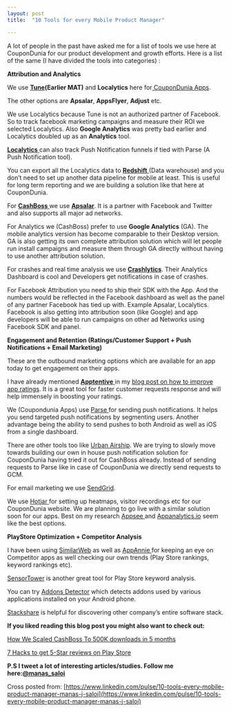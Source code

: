 ```yaml
---
layout: post
title:  "10 Tools for every Mobile Product Manager"

---
```



A lot of people in the past have asked me for a list of tools we use here at CouponDunia for our product development and growth efforts. Here is a list of the same (I have divided the tools into categories) :

**Attribution and Analytics**

We use **[Tune](http://www.tune.com/)(Earlier MAT)** and **Localytics** here for[ CouponDunia Apps](https://play.google.com/store/apps/details?id=in.coupondunia.androidapp&hl=en).

The other options are **Apsalar**, **AppsFlyer**, **Adjust** etc.

We use Localytics because Tune is not an authorized partner of Facebook. So to track facebook marketing campaigns and measure their ROI we selected Localytics. Also **Google Analytics** was pretty bad earlier and Localytics doubled up as an **Analytics** tool.

[**Localytics** ](http://www.localytics.com/welcome/)can also track Push Notification funnels if tied with Parse (A Push Notification tool).

You can export all the Localytics data to [**Redshift** ](https://aws.amazon.com/redshift/getting-started/)(Data warehouse) and you don’t need to set up another data pipeline for mobile at least. This is useful for long term reporting and we are building a solution like that here at CouponDunia.

For [**CashBoss** ](https://play.google.com/store/apps/details?id=in.coupondunia.cashboss&hl=en)we use **[Apsalar](https://apsalar.com/)**. It is a partner with Facebook and Twitter and also supports all major ad networks.

For Analytics we (CashBoss) prefer to use **Google Analytics** (GA). The mobile analytics version has become comparable to their Desktop version. GA is also getting its own complete attribution solution which will let people run install campaigns and measure them through GA directly without having to use another attribution solution.

For crashes and real time analysis we use **[Crashlytics](https://try.crashlytics.com/)**. Their Analytics Dashboard is cool and Developers get notifications in case of crashes.

For Facebook Attribution you need to ship their SDK with the App. And the numbers would be reflected in the Facebook dashboard as well as the panel of any partner Facebook has tied up with. Example Apsalar, Localytics. Facebook is also getting into attribution soon (like Google) and app developers will be able to run campaigns on other ad Networks using Facebook SDK and panel.

**Engagement and Retention (Ratings/Customer Support + Push Notifications + Email Marketing)**

These are the outbound marketing options which are available for an app today to get engagement on their apps.

I have already mentioned [**Apptentive** ](http://www.apptentive.com/)in my [blog post on how to improve app ratings](https://www.linkedin.com/pulse/your-definitive-guide-5-star-app-ratings-manas-j-saloi). It is a great tool for faster customer requests response and will help immensely in boosting your ratings.

We (Coupondunia Apps) use [Parse ](https://www.parse.com/)for sending push notifications. It helps you send targeted push notifications by segmenting users. Another advantage being the ability to send pushes to both Android as well as iOS from a single dashboard.

There are other tools too like [Urban Airship](https://www.urbanairship.com/). We are trying to slowly move towards building our own in house push notification solution for CouponDunia having tried it out for CashBoss already. Instead of sending requests to Parse like in case of CouponDunia we directly send requests to GCM.

For email marketing we use [SendGrid](https://sendgrid.com/).

We use [Hotjar ](https://www.hotjar.com/)for setting up heatmaps, visitor recordings etc for our CouponDunia website. We are planning to go live with a similar solution soon for our apps. Best on my research [Appsee ](https://www.appsee.com/)and [Appanalytics.io](https://appanalytics.io/) seem like the best options.

**PlayStore Optimization + Competitor Analysis**

I have been using [SimilarWeb](http://www.similarweb.com/) as well as [AppAnnie ](https://www.appannie.com/)for keeping an eye on Competitor apps as well checking our own trends (Play Store rankings, keyword rankings etc).

[SensorTower](https://sensortower.com/) is another great tool for Play Store keyword analysis.

You can try [Addons Detector](https://play.google.com/store/apps/details?id=com.denper.addonsdetector&hl=en) which detects addons used by various applications installed on your Android phone.

[Stackshare](http://stackshare.io/) is helpful for discovering other company’s entire software stack.

**If you liked reading this blog post you might also want to check out:**

[How We Scaled CashBoss To 500K downloads in 5 months](https://www.linkedin.com/pulse/how-we-scaled-cashboss-500k-downloads-5-months-manas-j-saloi)

[7 Hacks to get 5-Star reviews on Play Store](https://www.linkedin.com/pulse/your-definitive-guide-5-star-app-ratings-manas-j-saloi)

**P.S I tweet a lot of interesting articles/studies. Follow me here:[@manas_saloi](https://twitter.com/manas_saloi)**

Cross posted from: [https://www.linkedin.com/pulse/10-tools-every-mobile-product-manager-manas-j-saloi](https://www.linkedin.com/pulse/10-tools-every-mobile-product-manager-manas-j-saloi)
